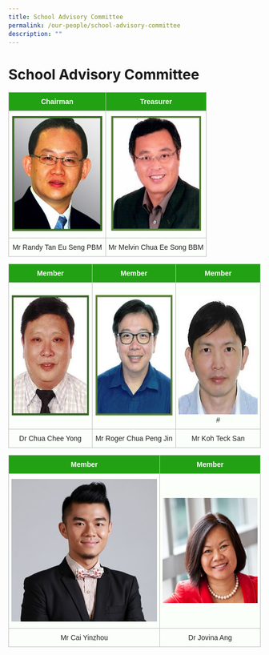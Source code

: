 ```yaml
---
title: School Advisory Committee
permalink: /our-people/school-advisory-committee
description: ""
---
```

# **School Advisory Committee**


<table style="border-collapse:collapse;border-spacing:0" class="tg"><thead><tr><th style="background-color:#22A114;border-color:#c0c0c0;border-style:solid;border-width:1px;color:#FBFFFA;font-family:Arial, sans-serif;font-size:14px;font-weight:bold;overflow:hidden;padding:10px 5px;text-align:center;vertical-align:top;word-break:normal">Chairman</th><th style="background-color:#22A114;border-color:#c0c0c0;border-style:solid;border-width:1px;color:#FBFFFA;font-family:Arial, sans-serif;font-size:14px;font-weight:bold;overflow:hidden;padding:10px 5px;text-align:center;vertical-align:top;word-break:normal">Treasurer</th></tr></thead><tbody><tr><td style="background-color:#FBFFFA;border-color:#c0c0c0;border-style:solid;border-width:1px;color:#222;font-family:Arial, sans-serif;font-size:14px;overflow:hidden;padding:10px 5px;text-align:center;vertical-align:top;word-break:normal"><img src="/images/Mr%20Randy%20Tan%20Eu%20Seng%20PBM.jpg" alt="Mr Randy Tan Eu Seng PBM.JPG" width="183" height="230"></td><td style="background-color:#FBFFFA;border-color:#c0c0c0;border-style:solid;border-width:1px;color:#222;font-family:Arial, sans-serif;font-size:14px;overflow:hidden;padding:10px 5px;text-align:center;vertical-align:top;word-break:normal"><img src="/images/Mr%20Melvin%20Chua%20Ee%20Song%20BBM.jpg" alt="Mr Melvin Chua Ee Song BBM.JPG" width="181" height="229"></td></tr><tr><td style="background-color:#FBFFFA;border-color:#c0c0c0;border-style:solid;border-width:1px;color:#222;font-family:Arial, sans-serif;font-size:14px;overflow:hidden;padding:10px 5px;text-align:center;vertical-align:middle;word-break:normal"><span style="color:#222;background-color:#FBFFFA">Mr Randy Tan Eu Seng PBM</span></td><td style="background-color:#FBFFFA;border-color:#c0c0c0;border-style:solid;border-width:1px;color:#222;font-family:Arial, sans-serif;font-size:14px;overflow:hidden;padding:10px 5px;text-align:center;vertical-align:middle;word-break:normal"><span style="color:#222;background-color:#FBFFFA">Mr Melvin Chua Ee Song BBM</span></td></tr></tbody></table>


<table style="border-collapse:collapse;border-spacing:0" class="tg"><thead><tr><th style="background-color:#22A114;border-color:#c0c0c0;border-style:solid;border-width:1px;color:#FBFFFA;font-family:Arial, sans-serif;font-size:14px;font-weight:bold;overflow:hidden;padding:10px 5px;text-align:center;vertical-align:middle;word-break:normal"><span style="color:#FBFFFA;background-color:#22A114">Member</span></th><th style="background-color:#22A114;border-color:#c0c0c0;border-style:solid;border-width:1px;color:#FBFFFA;font-family:Arial, sans-serif;font-size:14px;font-weight:bold;overflow:hidden;padding:10px 5px;text-align:center;vertical-align:middle;word-break:normal"><span style="color:#FBFFFA;background-color:#22A114">Member</span></th><th style="background-color:#22A114;border-color:#c0c0c0;border-style:solid;border-width:1px;color:#FBFFFA;font-family:Arial, sans-serif;font-size:14px;font-weight:bold;overflow:hidden;padding:10px 5px;text-align:center;vertical-align:middle;word-break:normal"><span style="color:#FBFFFA;background-color:#22A114">Member</span></th></tr></thead><tbody><tr><td style="background-color:#FBFFFA;border-color:#c0c0c0;border-style:solid;border-width:1px;color:#222;font-family:Arial, sans-serif;font-size:14px;overflow:hidden;padding:10px 5px;text-align:center;vertical-align:middle;word-break:normal"><span style="color:#222;background-color:#FBFFFA"> </span><img src="/images/Dr%20Chua%20Chee%20Yong.jpg" alt="Dr Chua Chee Yong.JPG" width="190" height="242"></td><td style="background-color:#FBFFFA;border-color:#c0c0c0;border-style:solid;border-width:1px;color:#222;font-family:Arial, sans-serif;font-size:14px;overflow:hidden;padding:10px 5px;text-align:center;vertical-align:middle;word-break:normal"><span style="color:#222;background-color:#FBFFFA"> </span><img src="/images/Mr%20Roger%20Chua%20Peng%20Jin.jpg" alt="Mr Roger Chua Peng Jin.JPG" width="191" height="241"></td><td style="background-color:#FBFFFA;border-color:#c0c0c0;border-style:solid;border-width:1px;color:#222;font-family:Arial, sans-serif;font-size:14px;overflow:hidden;padding:10px 5px;text-align:center;vertical-align:top;word-break:normal"><br><img src="/images/Mr%20Koh%20Teck%20San.jpg" alt="Mr Koh Teck San.jpg" width="185" height="237"><span style="color:#222;background-color:#FBFFFA"># </span></td></tr><tr><td style="background-color:#FBFFFA;border-color:#c0c0c0;border-style:solid;border-width:1px;color:#222;font-family:Arial, sans-serif;font-size:14px;overflow:hidden;padding:10px 5px;text-align:center;vertical-align:middle;word-break:normal"><span style="color:#222;background-color:#FBFFFA">Dr Chua Chee Yong </span></td><td style="background-color:#FBFFFA;border-color:#c0c0c0;border-style:solid;border-width:1px;color:#222;font-family:Arial, sans-serif;font-size:14px;overflow:hidden;padding:10px 5px;text-align:center;vertical-align:middle;word-break:normal"><span style="color:#222;background-color:#FBFFFA">Mr Roger Chua Peng Jin </span></td><td style="background-color:#FBFFFA;border-color:#c0c0c0;border-style:solid;border-width:1px;color:#222;font-family:Arial, sans-serif;font-size:14px;overflow:hidden;padding:10px 5px;text-align:center;vertical-align:middle;word-break:normal"><span style="color:#222;background-color:#FBFFFA">Mr Koh Teck San</span></td></tr></tbody></table>

<table style="border-collapse:collapse;border-spacing:0" class="tg"><thead><tr><th style="background-color:#22A114;border-color:#c0c0c0;border-style:solid;border-width:1px;color:#FBFFFA;font-family:Arial, sans-serif;font-size:14px;font-weight:bold;overflow:hidden;padding:10px 5px;text-align:center;vertical-align:middle;word-break:normal"><span style="color:#FBFFFA;background-color:#22A114">Member</span></th><th style="background-color:#22A114;border-color:#c0c0c0;border-style:solid;border-width:1px;color:#FBFFFA;font-family:Arial, sans-serif;font-size:14px;font-weight:bold;overflow:hidden;padding:10px 5px;text-align:center;vertical-align:middle;word-break:normal"><span style="color:#FBFFFA;background-color:#22A114">Member</span></th></tr></thead><tbody><tr><td style="background-color:#FBFFFA;border-color:#c0c0c0;border-style:solid;border-width:1px;color:#222;font-family:Arial, sans-serif;font-size:14px;overflow:hidden;padding:10px 5px;text-align:center;vertical-align:middle;word-break:normal"><span style="color:#222;background-color:#FBFFFA"> </span><img src="/images/Cai%20Yinzhou.jpg" alt="Cai Yinzhou.jpg"></td><td style="background-color:#FBFFFA;border-color:#c0c0c0;border-style:solid;border-width:1px;color:#222;font-family:Arial, sans-serif;font-size:14px;overflow:hidden;padding:10px 5px;text-align:center;vertical-align:middle;word-break:normal"><span style="color:#222;background-color:#FBFFFA"> </span><img src="/images/Jovina-Ang.jpg" alt="Jovina-Ang.jpg" width="210" height="210"></td></tr><tr><td style="background-color:#FBFFFA;border-color:#c0c0c0;border-style:solid;border-width:1px;color:#222;font-family:Arial, sans-serif;font-size:14px;overflow:hidden;padding:10px 5px;text-align:center;vertical-align:middle;word-break:normal"><span style="color:#222;background-color:#FBFFFA">Mr Cai Yinzhou </span></td><td style="background-color:#FBFFFA;border-color:#c0c0c0;border-style:solid;border-width:1px;color:#222;font-family:Arial, sans-serif;font-size:14px;overflow:hidden;padding:10px 5px;text-align:center;vertical-align:middle;word-break:normal"><span style="color:#222;background-color:#FBFFFA">Dr Jovina Ang </span></td></tr></tbody></table>